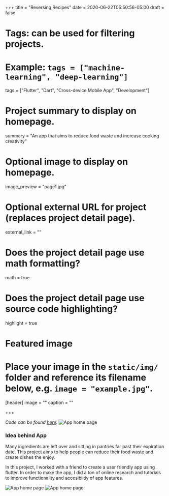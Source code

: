 +++
title = "Reversing Recipes"
date = 2020-06-22T05:50:56-05:00
draft = false

# Tags: can be used for filtering projects.
# Example: `tags = ["machine-learning", "deep-learning"]`
tags = ["Flutter", "Dart", "Cross-device Mobile App", "Development"]

# Project summary to display on homepage.
summary = "An app that aims to reduce food waste and increase cooking creativity"

# Optional image to display on homepage.
image_preview = "page1.jpg"

# Optional external URL for project (replaces project detail page).
external_link = ""

# Does the project detail page use math formatting?
math = true

# Does the project detail page use source code highlighting?
highlight = true

# Featured image
# Place your image in the `static/img/` folder and reference its filename below, e.g. `image = "example.jpg"`.
[header]
image = ""
caption = ""

+++


_Code can be found [here](https://github.com/hansikasundaresan/RecipesOnUs)._
![App home page](/project/app/page1.jpg)

### Idea behind App
Many ingredients are left over and sitting in pantries far past their expiration date. 
This project aims to help people can reduce their food waste and create dishes the enjoy.

In this project, I worked with a friend to create a user friendly app using flutter. In order to make the app, I did a ton of online research and tutorials to improve functionality and accesibiltiy of app features. 

![App home page](/project/app/page2.jpg) ![App home page](/project/app/page7.jpg)


